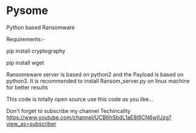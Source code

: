 # Pysome
Python based Ransomware 

Requirements:-

pip install cryptography

pip install wget

Ransomeware server is based on python2 and the Payload is based on python3. It is recommended to install Ransom_server.py on linux machine
for better results

This code is totally open source use this code as you like...

Don't forget to subscribe my channel Techincality 
https://www.youtube.com/channel/UCB6hSbdL1aE8I9CN6wIIJzg?view_as=subscriber
